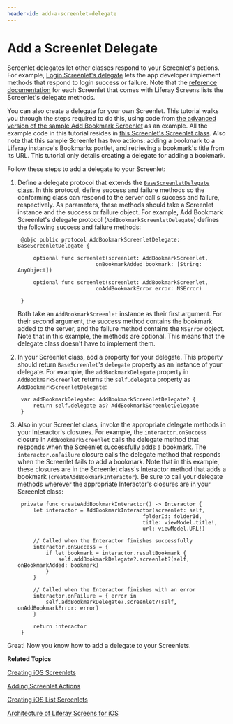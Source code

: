 ```yaml
---
header-id: add-a-screenlet-delegate
---
```


# Add a Screenlet Delegate

Screenlet delegates let other classes respond to your Screenlet's actions. For 
example, 
[Login Screenlet's delegate](/docs/7-1/reference/-/knowledge_base/r/loginscreenlet-for-ios#delegate) 
lets the app developer implement methods that respond to login success or 
failure. Note that the 
[reference documentation](/docs/7-1/reference/-/knowledge_base/r/screenlets-in-liferay-screens-for-ios) 
for each Screenlet that comes with Liferay Screens lists the Screenlet's 
delegate methods. 

You can also create a delegate for your own Screenlet. This tutorial walks you 
through the steps required to do this, using code from 
[the advanced version of the sample Add Bookmark Screenlet](https://github.com/liferay/liferay-screens/tree/master/ios/Samples/Bookmark/AddBookmarkScreenlet/Advanced) 
as an example. 
All the example code in this tutorial resides in 
[this Screenlet's Screenlet class](https://github.com/liferay/liferay-screens/blob/master/ios/Samples/Bookmark/AddBookmarkScreenlet/Advanced/AddBookmarkScreenlet.swift). 
Also note that this sample Screenlet has two actions: adding a bookmark to a 
Liferay instance's Bookmarks portlet, and retrieving a bookmark's title from its 
URL. This tutorial only details creating a delegate for adding a bookmark. 

Follow these steps to add a delegate to your Screenlet: 

1. Define a delegate protocol that extends the 
   [`BaseScreenletDelegate` class](https://github.com/liferay/liferay-screens/blob/master/ios/Framework/Core/Base/BaseScreenlet.swift). 
   In this protocol, define success and failure methods so the conforming 
   class can respond to the server call's success and failure, respectively. 
   As parameters, these methods should take a Screenlet instance and the success 
   or failure object. For example, Add Bookmark Screenlet's delegate protocol 
   (`AddBookmarkScreenletDelegate`) defines the following success and failure 
   methods:  

        @objc public protocol AddBookmarkScreenletDelegate: BaseScreenletDelegate {

            optional func screenlet(screenlet: AddBookmarkScreenlet,
                                onBookmarkAdded bookmark: [String: AnyObject])

            optional func screenlet(screenlet: AddBookmarkScreenlet,
                                onAddBookmarkError error: NSError)

        }

   Both take an `AddBookmarkScreenlet` instance as their first 
   argument. For their second argument, the success method contains the bookmark 
   added to the server, and the failure method contains the `NSError` object. 
   Note that in this example, the methods are optional. This means that the 
   delegate class doesn't have to implement them.

2. In your Screenlet class, add a property for your delegate. This property 
   should return `BaseScreenlet`'s `delegate` property as an instance of your 
   delegate. For example, the `addBookmarkDelegate` property in 
   `AddBookmarkScreenlet` returns the `self.delegate` property as 
   `AddBookmarkScreenletDelegate`: 

        var addBookmarkDelegate: AddBookmarkScreenletDelegate? {
            return self.delegate as? AddBookmarkScreenletDelegate
        }

3. Also in your Screenlet class, invoke the appropriate delegate methods in your 
   Interactor's closures. For example, the `interactor.onSuccess` closure in 
   `AddBookmarkScreenlet` calls the delegate method that responds when the 
   Screenlet successfully adds a bookmark. The `interactor.onFailure` closure 
   calls the delegate method that responds when the Screenlet fails to add a 
   bookmark. Note that in this example, these closures are in the Screenlet 
   class's Interactor method that adds a bookmark 
   (`createAddBookmarkInteractor`). Be sure to call your delegate methods 
   wherever the appropriate Interactor's closures are in your Screenlet class: 

        private func createAddBookmarkInteractor() -> Interactor {
            let interactor = AddBookmarkInteractor(screenlet: self,
                                               folderId: folderId,
                                               title: viewModel.title!,
                                               url: viewModel.URL!)

            // Called when the Interactor finishes successfully
            interactor.onSuccess = {
                if let bookmark = interactor.resultBookmark {
                    self.addBookmarkDelegate?.screenlet?(self, onBookmarkAdded: bookmark)
                }
            }

            // Called when the Interactor finishes with an error
            interactor.onFailure = { error in
                self.addBookmarkDelegate?.screenlet?(self, onAddBookmarkError: error)
            }

            return interactor
        }

Great! Now you know how to add a delegate to your Screenlets. 

**Related Topics**

[Creating iOS Screenlets](/docs/7-1/tutorials/-/knowledge_base/t/creating-ios-screenlets)

[Adding Screenlet Actions](/docs/7-1/tutorials/-/knowledge_base/t/adding-screenlet-actions)

[Creating iOS List Screenlets](/docs/7-1/tutorials/-/knowledge_base/t/creating-ios-list-screenlets)

[Architecture of Liferay Screens for iOS](/docs/7-1/tutorials/-/knowledge_base/t/architecture-of-liferay-screens-for-ios)
